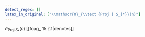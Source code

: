 ```yaml
---
detect_regex: []
latex_in_original: ["\\mathscr{O}_{\\text {Proj } S_{*}}(n)"]
---
```

$\mathscr{O}_{\text {Proj } S_{*}}(n)$ [[foag_ 15.2.1|denotes]] 
